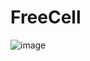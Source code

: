 # FreeCell

![image](https://user-images.githubusercontent.com/2605401/203512119-21ce5045-160b-45df-b4b5-dbce2511cf58.png)
